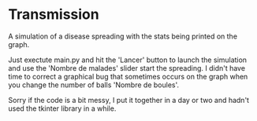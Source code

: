 # Transmission
A simulation of a disease spreading with the stats being printed on the graph.

Just exectute main.py and hit the 'Lancer' button to launch the simulation and use the 'Nombre de malades' slider start the spreading.
I didn't have time to correct a graphical bug that sometimes occurs on the graph when you change the number of balls 'Nombre de boules'.

Sorry if the code is a bit messy, I put it together in a day or two and hadn't used the tkinter library in a while.
